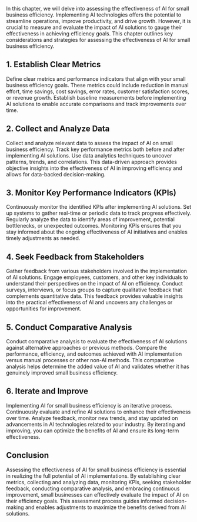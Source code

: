 
In this chapter, we will delve into assessing the effectiveness of AI for small business efficiency. Implementing AI technologies offers the potential to streamline operations, improve productivity, and drive growth. However, it is crucial to measure and evaluate the impact of AI solutions to gauge their effectiveness in achieving efficiency goals. This chapter outlines key considerations and strategies for assessing the effectiveness of AI for small business efficiency.

**1. Establish Clear Metrics**
------------------------------

Define clear metrics and performance indicators that align with your small business efficiency goals. These metrics could include reduction in manual effort, time savings, cost savings, error rates, customer satisfaction scores, or revenue growth. Establish baseline measurements before implementing AI solutions to enable accurate comparisons and track improvements over time.

**2. Collect and Analyze Data**
-------------------------------

Collect and analyze relevant data to assess the impact of AI on small business efficiency. Track key performance metrics both before and after implementing AI solutions. Use data analytics techniques to uncover patterns, trends, and correlations. This data-driven approach provides objective insights into the effectiveness of AI in improving efficiency and allows for data-backed decision-making.

**3. Monitor Key Performance Indicators (KPIs)**
------------------------------------------------

Continuously monitor the identified KPIs after implementing AI solutions. Set up systems to gather real-time or periodic data to track progress effectively. Regularly analyze the data to identify areas of improvement, potential bottlenecks, or unexpected outcomes. Monitoring KPIs ensures that you stay informed about the ongoing effectiveness of AI initiatives and enables timely adjustments as needed.

**4. Seek Feedback from Stakeholders**
--------------------------------------

Gather feedback from various stakeholders involved in the implementation of AI solutions. Engage employees, customers, and other key individuals to understand their perspectives on the impact of AI on efficiency. Conduct surveys, interviews, or focus groups to capture qualitative feedback that complements quantitative data. This feedback provides valuable insights into the practical effectiveness of AI and uncovers any challenges or opportunities for improvement.

**5. Conduct Comparative Analysis**
-----------------------------------

Conduct comparative analysis to evaluate the effectiveness of AI solutions against alternative approaches or previous methods. Compare the performance, efficiency, and outcomes achieved with AI implementation versus manual processes or other non-AI methods. This comparative analysis helps determine the added value of AI and validates whether it has genuinely improved small business efficiency.

**6. Iterate and Improve**
--------------------------

Implementing AI for small business efficiency is an iterative process. Continuously evaluate and refine AI solutions to enhance their effectiveness over time. Analyze feedback, monitor new trends, and stay updated on advancements in AI technologies related to your industry. By iterating and improving, you can optimize the benefits of AI and ensure its long-term effectiveness.

**Conclusion**
--------------

Assessing the effectiveness of AI for small business efficiency is essential in realizing the full potential of AI implementations. By establishing clear metrics, collecting and analyzing data, monitoring KPIs, seeking stakeholder feedback, conducting comparative analysis, and embracing continuous improvement, small businesses can effectively evaluate the impact of AI on their efficiency goals. This assessment process guides informed decision-making and enables adjustments to maximize the benefits derived from AI solutions.
